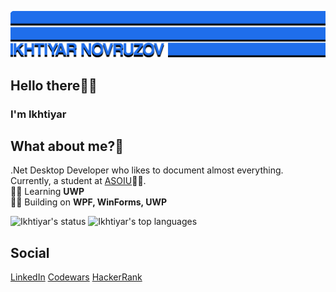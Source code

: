 ![Cover](https://github.com/1khtiyar/1khtiyar/blob/master/Cover.png)  
## Hello there🙋‍♂️  
### I'm Ikhtiyar  

## What about me?👀  
.Net Desktop Developer who likes to document almost everything. Currently, a student at [ASOIU](http://asoiu.edu.az/en)👨‍🎓.  
👨‍💻 Learning **UWP**  
👨‍🔧 Building on **WPF, WinForms, UWP**  
  
![Ikhtiyar's status](https://github-readme-stats.vercel.app/api?username=1khtiyar&&show_icons=true&count_private=true&theme=blue)
![Ikhtiyar's top languages](https://github-readme-stats.vercel.app/api/top-langs/?username=1khtiyar&layout=compact&theme=blue)  
  
## Social 
  
[LinkedIn](https://www.linkedin.com/in/ikhtiyar-novruzov)    [Codewars](https://www.codewars.com/users/1khtiyar)    [HackerRank](https://www.hackerrank.com/xnyton)
